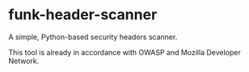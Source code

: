 # funk-header-scanner
A simple, Python-based security headers scanner.

This tool is already in accordance with OWASP and Mozilla Developer Network.

